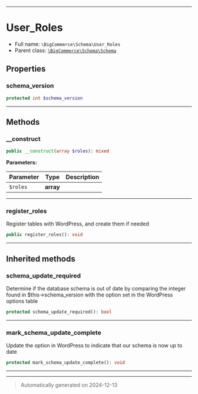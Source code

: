 ***

# User_Roles





* Full name: `\BigCommerce\Schema\User_Roles`
* Parent class: [`\BigCommerce\Schema\Schema`](./classes/BigCommerce/Schema/Schema.md)



## Properties


### schema_version



```php
protected int $schema_version
```







***

## Methods


### __construct



```php
public __construct(array $roles): mixed
```








**Parameters:**

| Parameter | Type | Description |
|-----------|------|-------------|
| `$roles` | **array** |  |





***

### register_roles

Register tables with WordPress, and create them if needed

```php
public register_roles(): void
```












***


## Inherited methods


### schema_update_required

Determine if the database schema is out of date
by comparing the integer found in $this->schema_version
with the option set in the WordPress options table

```php
protected schema_update_required(): bool
```












***

### mark_schema_update_complete

Update the option in WordPress to indicate that
our schema is now up to date

```php
protected mark_schema_update_complete(): void
```












***


***
> Automatically generated on 2024-12-13

